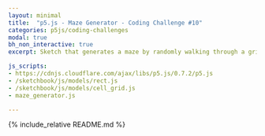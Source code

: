 ```yaml
---
layout: minimal
title:  "p5.js - Maze Generator - Coding Challenge #10"
categories: p5js/coding-challenges
modal: true
bh_non_interactive: true
excerpt: Sketch that generates a maze by randomly walking through a grid of cells, creating walls as it goes.

js_scripts:
- https://cdnjs.cloudflare.com/ajax/libs/p5.js/0.7.2/p5.js
- /sketchbook/js/models/rect.js
- /sketchbook/js/models/cell_grid.js
- maze_generator.js

---
```


{% include_relative README.md %}
